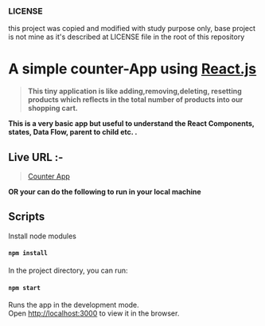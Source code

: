 ### LICENSE

this project was copied and modified with study purpose only, base project is not mine as it's described at LICENSE file in the root of this repository

# A simple counter-App using [React.js](https://reactjs.org)

> **This tiny application is like adding,removing,deleting, resetting products which reflects in the total number of products into our shopping cart.**

**This is a very basic app but useful to understand the React Components, states, Data Flow, parent to child etc. .**

## Live URL :-

> [Counter App](https://obscure-waters-60500.herokuapp.com)

**OR your can do the following to run in your local machine**

## Scripts

Install node modules

#### `npm install`

In the project directory, you can run:

#### `npm start`

Runs the app in the development mode.<br>
Open [http://localhost:3000](http://localhost:3000) to view it in the browser.
